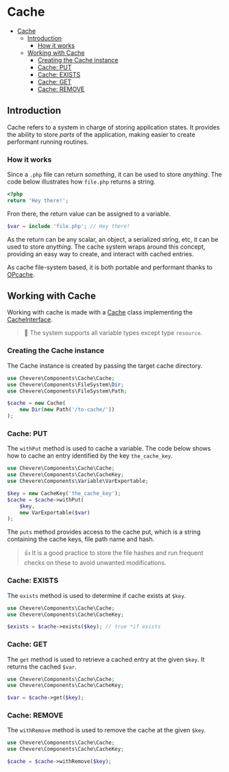 # Cache

- [Cache](#cache)
  - [Introduction](#introduction)
    - [How it works](#how-it-works)
  - [Working with Cache](#working-with-cache)
    - [Creating the Cache instance](#creating-the-cache-instance)
    - [Cache: PUT](#cache-put)
    - [Cache: EXISTS](#cache-exists)
    - [Cache: GET](#cache-get)
    - [Cache: REMOVE](#cache-remove)

## Introduction

Cache refers to a system in charge of storing application states. It provides the ability to store _parts_ of the application, making easier to create performant running routines.

### How it works

Since a `.php` file can return _something_, it can be used to store _anything_. The code below illustrates how `file.php` returns a string.

```php
<?php
return 'Hey there!';
```

Fron there, the return value can be assigned to a variable.

```php
$var = include 'file.php'; // Hey there!
```

As the return can be any scalar, an object, a serialized string, etc, it can be used to store _anything_. The cache system wraps around this concept, providing an easy way to create, and interact with cached entries.

As cache file-system based, it is both portable and performant thanks to [OPcache](https://www.php.net/manual/en/book.opcache.php).

## Working with Cache

Working with cache is made with a [Cache](Chevere\Components\Cache\Interfaces\Cache) class implementing the [CacheInterface](Chevere\Components\Cache\Interfaces\CacheInterface).

> 🚧 The system supports all variable types except type `resource`.

### Creating the Cache instance

The Cache instance is created by passing the target cache directory.

```php
use Chevere\Components\Cache\Cache;
use Chevere\Components\FileSystem\Dir;
use Chevere\Components\FileSystem\Path;

$cache = new Cache(
    new Dir(new Path('/to-cache/'))
);
```

### Cache: PUT

The `withPut` method is used to cache a variable. The code below shows how to cache an entry identified by the key `the_cache_key`.

```php
use Chevere\Components\Cache\Cache;
use Chevere\Components\Cache\CacheKey;
use Chevere\Components\Variable\VarExportable;

$key = new CacheKey('the_cache_key');
$cache = $cache->withPut(
    $key,
    new VarExportable($var)
);
```

The `puts` method provides access to the cache put, which is a string containing the cache keys, file path name and hash.

> 👍 It is a good practice to store the file hashes and run frequent checks on these to avoid unwanted modifications.

### Cache: EXISTS

The `exists` method is used to determine if cache exists at `$key`.

```php
use Chevere\Components\Cache\Cache;
use Chevere\Components\Cache\CacheKey;

$exists = $cache->exists($key); // true *if exists
```

### Cache: GET

The `get` method is used to retrieve a cached entry at the given `$key`. It returns the cached `$var`.

```php
use Chevere\Components\Cache\Cache;
use Chevere\Components\Cache\CacheKey;

$var = $cache->get($key);
```

### Cache: REMOVE

The `withRemove` method is used to remove the cache at the given `$key`.

```php
use Chevere\Components\Cache\Cache;
use Chevere\Components\Cache\CacheKey;

$cache = $cache->withRemove($key);
```